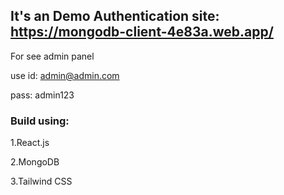 ## It's an Demo Authentication site: https://mongodb-client-4e83a.web.app/

For see admin panel

use id: admin@admin.com

pass:  admin123

### Build using:
1.React.js

2.MongoDB

3.Tailwind CSS
